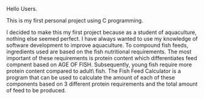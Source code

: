 Hello Users.

This is my first personal project using C programming.

I decided to make this my first project because as a student of aquaculture, nothing else seemed perfect. I have always wanted to use my knowledge of software development to improve aquaculture.
To compound fish feeds, ingredients used are based on the fish nutritional requirements. The most important of these requirements is protein content which differentiates feed compnent based on AGE OF FISH. Subsequently, young fish require more protein content compared to adult\ fish.
The Fish Feed Calculator is a program that can be used to calculate the amount of each of these components based on 3 different protein requirements and the total amount of feed to be produced.

